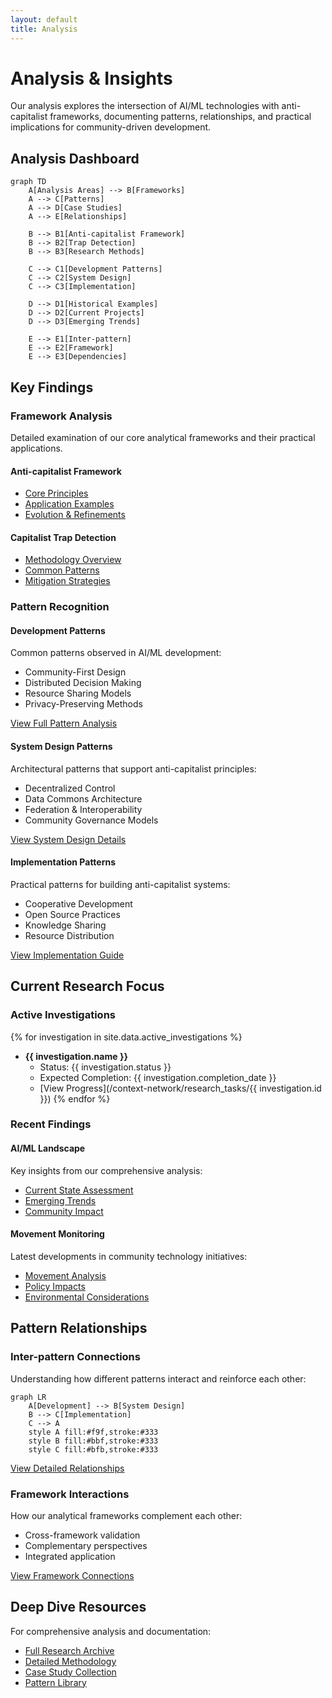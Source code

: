 ```yaml
---
layout: default
title: Analysis
---
```


# Analysis & Insights

Our analysis explores the intersection of AI/ML technologies with anti-capitalist frameworks, documenting patterns, relationships, and practical implications for community-driven development.

## Analysis Dashboard

```mermaid
graph TD
    A[Analysis Areas] --> B[Frameworks]
    A --> C[Patterns]
    A --> D[Case Studies]
    A --> E[Relationships]
    
    B --> B1[Anti-capitalist Framework]
    B --> B2[Trap Detection]
    B --> B3[Research Methods]
    
    C --> C1[Development Patterns]
    C --> C2[System Design]
    C --> C3[Implementation]
    
    D --> D1[Historical Examples]
    D --> D2[Current Projects]
    D --> D3[Emerging Trends]
    
    E --> E1[Inter-pattern]
    E --> E2[Framework]
    E --> E3[Dependencies]
```

## Key Findings

### Framework Analysis
Detailed examination of our core analytical frameworks and their practical applications.

#### Anti-capitalist Framework
- [Core Principles](/context-network/analysis/frameworks/anti_capitalist_framework.md)
- [Application Examples](/context-network/analysis/findings/case_studies/)
- [Evolution & Refinements](/context-network/meta/updates.md)

#### Capitalist Trap Detection
- [Methodology Overview](/context-network/analysis/frameworks/capitalist_trap_detector.md)
- [Common Patterns](/context-network/analysis/patterns/)
- [Mitigation Strategies](/context-network/analysis/findings/theoretical_frameworks_analysis.md)

### Pattern Recognition

#### Development Patterns
Common patterns observed in AI/ML development:
- Community-First Design
- Distributed Decision Making
- Resource Sharing Models
- Privacy-Preserving Methods

[View Full Pattern Analysis](/context-network/analysis/patterns/)

#### System Design Patterns
Architectural patterns that support anti-capitalist principles:
- Decentralized Control
- Data Commons Architecture
- Federation & Interoperability
- Community Governance Models

[View System Design Details](/context-network/analysis/findings/theoretical_frameworks_analysis.md)

#### Implementation Patterns
Practical patterns for building anti-capitalist systems:
- Cooperative Development
- Open Source Practices
- Knowledge Sharing
- Resource Distribution

[View Implementation Guide](/context-network/processes/creation.md)

## Current Research Focus

### Active Investigations
{% for investigation in site.data.active_investigations %}
- **{{ investigation.name }}**
  - Status: {{ investigation.status }}
  - Expected Completion: {{ investigation.completion_date }}
  - [View Progress](/context-network/research_tasks/{{ investigation.id }})
{% endfor %}

### Recent Findings

#### AI/ML Landscape
Key insights from our comprehensive analysis:
- [Current State Assessment](/context-network/analysis/findings/ai_ml_landscape_analysis.md)
- [Emerging Trends](/context-network/analysis/findings/theoretical_frameworks_analysis.md)
- [Community Impact](/context-network/analysis/findings/movement_monitoring_analysis.md)

#### Movement Monitoring
Latest developments in community technology initiatives:
- [Movement Analysis](/context-network/analysis/findings/movement_monitoring_analysis.md)
- [Policy Impacts](/context-network/analysis/findings/policy_monitoring_analysis.md)
- [Environmental Considerations](/context-network/research_tasks/monitoring/environmental_impact_metrics.md)

## Pattern Relationships

### Inter-pattern Connections
Understanding how different patterns interact and reinforce each other:
```mermaid
graph LR
    A[Development] --> B[System Design]
    B --> C[Implementation]
    C --> A
    style A fill:#f9f,stroke:#333
    style B fill:#bbf,stroke:#333
    style C fill:#bfb,stroke:#333
```

[View Detailed Relationships](/context-network/connections/dependencies.md)

### Framework Interactions
How our analytical frameworks complement each other:
- Cross-framework validation
- Complementary perspectives
- Integrated application

[View Framework Connections](/context-network/connections/interfaces.md)

## Deep Dive Resources

For comprehensive analysis and documentation:
- [Full Research Archive](/context-network/research_tasks/research_tasks_index.md)
- [Detailed Methodology](/context-network/processes/analysis.md)
- [Case Study Collection](/context-network/analysis/findings/case_studies/)
- [Pattern Library](/context-network/analysis/patterns/)
